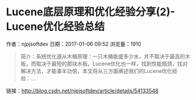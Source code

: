 # Lucene底层原理和优化经验分享(2)-Lucene优化经验总结
作者：njpjsoftdev
日期：2017-01-06 09:52
浏览量：1910
> 简介：系统优化遵从木桶原理：一只木桶能盛多少水，并不取决于最高的木板，而取决于最短的那块木板。Lucene优化也一样，找到性能瓶颈，找对解决方法，才能事半功倍，本文将从三方面阐述我们的Lucene优化经验：...

 链接：http://blog.csdn.net/njpjsoftdev/article/details/54133548
